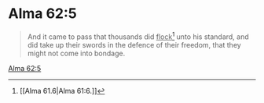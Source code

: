 # Alma 62:5

> And it came to pass that thousands did <u>flock</u>[^a] unto his standard, and did take up their swords in the defence of their freedom, that they might not come into bondage.

[Alma 62:5](https://www.churchofjesuschrist.org/study/scriptures/bofm/alma/62?lang=eng&id=p5#p5)


[^a]: [[Alma 61.6|Alma 61:6.]]
